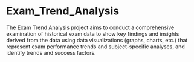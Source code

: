# Exam_Trend_Analysis
The Exam Trend Analysis project aims to conduct a comprehensive examination of historical exam data to show  key findings and insights derived from the data using data visualizations (graphs, charts, etc.) that represent exam performance trends and subject-specific analyses, and identify trends and success factors.
